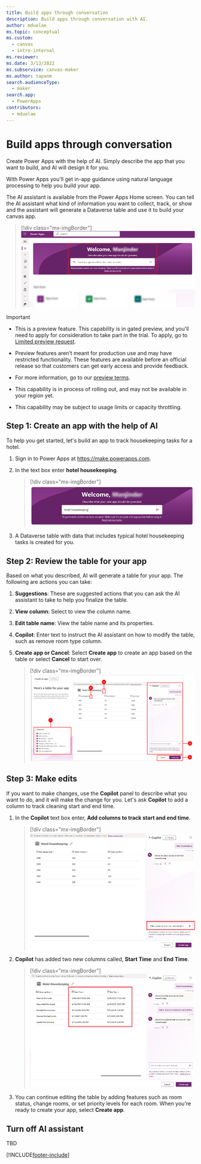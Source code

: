 ```yaml
---
title: Build apps through conversation
description: Build apps through conversation with AI.
author: mduelae
ms.topic: conceptual
ms.custom: 
  - canvas
  - intro-internal
ms.reviewer: 
ms.date: 3/13/2022
ms.subservice: canvas-maker
ms.author: tapanm
search.audienceType: 
  - maker
search.app: 
  - PowerApps
contributors:
  - mduelae
---
```


# Build apps through conversation

Create Power Apps with the help of AI. Simply describe the app that you want to build, and AI will design it for you.

With Power Apps you'll get in-app guidance using natural language processing to help you build your app.

The AI assistant is available from the Power Apps Home screen. You can tell the AI assistant what kind of information you want to collect, track, or show and the assistant will generate a Dataverse table and use it to build your canvas app.

> [!div class="mx-imgBorder"]
> ![Tell the AI assistant the information you want to track in your app.](media/artificial-intelligence/create-app-using-ai-1.png)

> [!IMPORTANT]
>
> - This is a preview feature. This capability is in gated preview, and you'll need to apply for consideration to take part in the trial. To apply, go to [Limited preview request](https://forms.office.com/Pages/ResponsePage.aspx?id=v4j5cvGGr0GRqy180BHbR2LogRPRiTJDo1Rd8KnmcFRUMzlLTDZVQlJKSzNIWkVCMzE0VDFYVzk2QS4u).
>
> - Preview features aren’t meant for production use and may have restricted functionality. These features are available before an official release so that customers can get early access and provide feedback.
>
> - For more information, go to our [preview terms](https://go.microsoft.com/fwlink/?linkid=2189520).
>
> - This capability is in process of rolling out, and may not be available in your region yet.
>
> - This capability  may be subject to usage limits or capacity throttling.


## Step 1: Create an app with the help of AI

To help you get started, let's build an app to track housekeeping tasks for a hotel.

1. Sign in to Power Apps at <https://make.powerapps.com>.

2. In the text box enter **hotel housekeeping**.

   > [!div class="mx-imgBorder"]
   > ![Describle your app.](media/artificial-intelligence/describe-your-app.png)

3. A Dataverse table with data that includes typical hotel housekeeping tasks is created for you.

## Step 2: Review the table for your app

Based on what you described, AI will generate a table for your app. The following are actions you can take:

1. **Suggestions**: These are suggested actions that you can ask the AI assistant to take to help you finalize the table.

2. **View column**: Select to view the column name.

3. **Edit table name**: View the table name and its properties.

4. **Copilot**: Enter text to instruct the AI assistant on how to modify the table, such as remove room type column.

5. **Create app or Cancel**: Select **Create app** to create an app based on the table or select **Cancel** to start over.

   > [!div class="mx-imgBorder"]
   > ![Review table for your app.](media/artificial-intelligence/table-created.png)

## Step 3: Make edits

If you want to make changes, use the **Copilot** panel to describe what you want to do, and it will make the change for you. Let's ask **Copilot** to add a column to track cleaning start and end time.

1. In the **Copilot** text box enter, **Add columns to track start and end time**.

   > [!div class="mx-imgBorder"]
   > ![Enter text to tell Copilot how you want to edit the table.](media/artificial-intelligence/add-column.png)

2. **Copilot** has added two new columns called, **Start Time** and **End Time**.

   > [!div class="mx-imgBorder"]
   > ![Example of columns that Copilot created.](media/artificial-intelligence/column-created.png)


3. You can continue editing the table by adding features such as room status, change rooms, or set priority levels for each room. When you're ready to create your app, select **Create app**.


## Turn off AI assistant

TBD


[!INCLUDE[footer-include](../../includes/footer-banner.md)]
